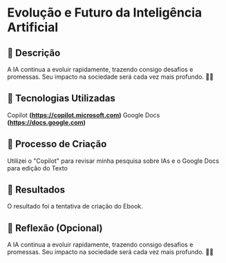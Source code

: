 # Evolução e Futuro da Inteligência Artificial

## 📒 Descrição
A IA continua a evoluir rapidamente, trazendo consigo desafios e promessas. Seu impacto na sociedade será cada vez mais profundo. 🌟🤖

## 🤖 Tecnologias Utilizadas
Copilot **(https://copilot.microsoft.com)**
Google Docs **(https://docs.google.com)**

## 🧐 Processo de Criação
Utilizei o "Copilot" para revisar minha pesquisa sobre IAs e o Google Docs para edição do Texto

## 🚀 Resultados
O resultado foi a tentativa de criação do Ebook.



## 💭 Reflexão (Opcional)
A IA continua a evoluir rapidamente, trazendo consigo desafios e promessas. 
Seu impacto na sociedade será cada vez mais profundo. 🌟🤖

